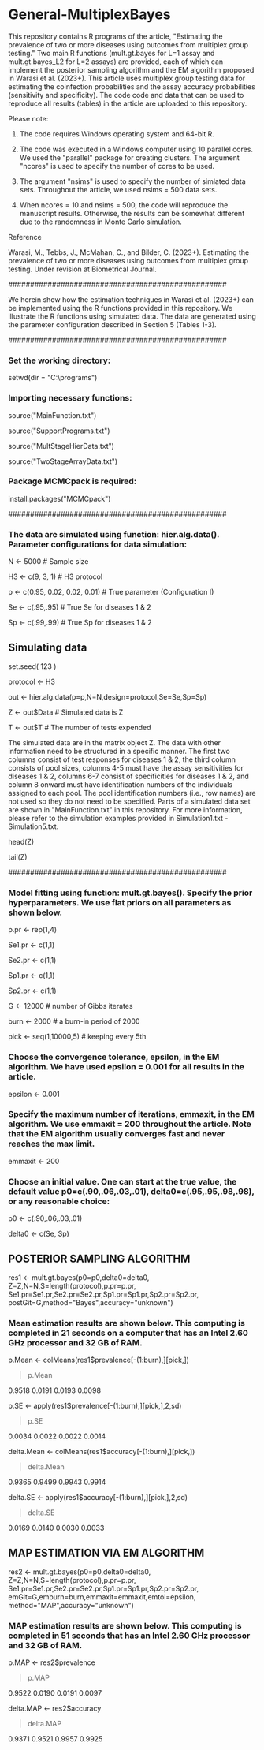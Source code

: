 # General-MultiplexBayes

This repository contains R programs of the article, "Estimating the prevalence of two or more diseases using outcomes from multiplex group testing." Two main R functions (mult.gt.bayes for L=1 assay and mult.gt.bayes_L2 for L=2 assays) are provided, each of which can implement the posterior sampling algorithm and the EM algorithm proposed in Warasi et al. (2023+). This article uses multiplex group testing data for estimating the coinfection probabilities and the assay accuracy probabilities (sensitivity and specificity). The code code and data that can be used to reproduce all results (tables) in the article are uploaded to this repository. 

Please note: 
1. The code requires Windows operating system and 64-bit R.

2. The code was executed in a Windows computer using 10 parallel cores. We used the "parallel" package for creating clusters. The argument "ncores" is used to specify the number of cores to be used.  
   
2. The argument "nsims" is used to specify the number of simlated data sets. Throughout the article, we used nsims = 500 data sets. 
 
3. When ncores = 10 and nsims = 500, the code will reproduce the manuscript results. Otherwise, the results can be somewhat different due to the randomness in Monte Carlo simulation.
   

Reference

Warasi, M., Tebbs, J., McMahan, C., and Bilder, C. (2023+). Estimating the prevalence of two or more diseases using outcomes from multiplex group testing. Under revision at Biometrical Journal.


##################################################

We herein show how the estimation techniques in Warasi et al. (2023+) can be implemented using the R functions provided in this repository. 
We illustrate the R functions using simulated data. The data are generated using the parameter configuration described in Section 5 (Tables 1-3).

##################################################

### Set the working directory:
setwd(dir = "C:\\programs")

### Importing necessary functions:
source("MainFunction.txt")

source("SupportPrograms.txt")

source("MultStageHierData.txt")

source("TwoStageArrayData.txt")

### Package MCMCpack is required:

install.packages("MCMCpack")

##################################################

### The data are simulated using function: hier.alg.data(). Parameter configurations for data simulation:
N <- 5000                       # Sample size

H3 <- c(9, 3, 1)                # H3 protocol

p <- c(0.95, 0.02, 0.02, 0.01)  # True parameter (Configuration I)

Se <- c(.95,.95)                # True Se for diseases 1 & 2

Sp <- c(.99,.99)                # True Sp for diseases 1 & 2

## Simulating data 
set.seed( 123 )

protocol <- H3

out <- hier.alg.data(p=p,N=N,design=protocol,Se=Se,Sp=Sp)

Z <- out$Data        # Simulated data is Z

T <- out$T           # The number of tests expended


The simulated data are in the matrix object Z. The data with other information need to be structured in a specific manner. The first two columns consist of test responses for diseases 1 & 2, the third column consists of pool sizes, columns 4-5 must have the assay sensitivities for diseases 1 & 2, columns 6-7 consist of specificities for diseases 1 & 2, and column 8 onward must have identification numbers of the individuals assigned to each pool. The pool identification numbers (i.e., row names) are not used so they do not need to be specified. Parts of a simulated data set are shown in "MainFunction.txt" in this repository. For more information, please refer to the simulation examples provided in Simulation1.txt - Simulation5.txt.


head(Z)


tail(Z)


##################################################

### Model fitting using function: mult.gt.bayes(). Specify the prior hyperparameters. We use flat priors on all parameters as shown below.

p.pr <- rep(1,4)

Se1.pr <- c(1,1)

Se2.pr <- c(1,1)

Sp1.pr <- c(1,1)

Sp2.pr <- c(1,1)

G <- 12000               # number of Gibbs iterates

burn <- 2000             # a burn-in period of 2000

pick <- seq(1,10000,5)   # keeping every 5th

### Choose the convergence tolerance, epsilon, in the EM algorithm. We have used epsilon = 0.001 for all results in the article. 
epsilon <- 0.001

### Specify the maximum number of iterations, emmaxit, in the EM algorithm. We use emmaxit = 200 throughout the article. Note that the EM algorithm usually converges fast and never reaches the max limit.
emmaxit <- 200

### Choose an initial value. One can start at the true value, the default value p0=c(.90,.06,.03,.01), delta0=c(.95,.95,.98,.98), or any reasonable choice: 

p0 <- c(.90,.06,.03,.01)    

delta0 <- c(Se, Sp)

## POSTERIOR SAMPLING ALGORITHM    
res1 <- mult.gt.bayes(p0=p0,delta0=delta0,
           Z=Z,N=N,S=length(protocol),p.pr=p.pr,
           Se1.pr=Se1.pr,Se2.pr=Se2.pr,Sp1.pr=Sp1.pr,Sp2.pr=Sp2.pr,
           postGit=G,method="Bayes",accuracy="unknown")

### Mean estimation results are shown below. This computing is completed in 21 seconds on a computer that has an Intel 2.60 GHz processor and 32 GB of RAM.

p.Mean <- colMeans(res1$prevalence[-(1:burn),][pick,])

> p.Mean
   
0.9518  0.0191  0.0193  0.0098  

p.SE <- apply(res1$prevalence[-(1:burn),][pick,],2,sd)

> p.SE
   
0.0034  0.0022  0.0022  0.0014  

delta.Mean <- colMeans(res1$accuracy[-(1:burn),][pick,])

> delta.Mean

0.9365   0.9499   0.9943   0.9914

delta.SE <- apply(res1$accuracy[-(1:burn),][pick,],2,sd)

> delta.SE

0.0169   0.0140   0.0030   0.0033


## MAP ESTIMATION VIA EM ALGORITHM
res2 <- mult.gt.bayes(p0=p0,delta0=delta0,
            Z=Z,N=N,S=length(protocol),p.pr=p.pr,
            Se1.pr=Se1.pr,Se2.pr=Se2.pr,Sp1.pr=Sp1.pr,Sp2.pr=Sp2.pr,
            emGit=G,emburn=burn,emmaxit=emmaxit,emtol=epsilon,
            method="MAP",accuracy="unknown")

### MAP estimation results are shown below. This computing is completed in 51 seconds that has an Intel 2.60 GHz processor and 32 GB of RAM.

p.MAP <- res2$prevalence

> p.MAP

0.9522  0.0190  0.0191  0.0097

delta.MAP <- res2$accuracy

> delta.MAP

0.9371  0.9521  0.9957  0.9925

